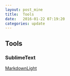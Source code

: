 ```yaml
---
layout: post_mine
title:  Tools
date:   2016-01-22 07:19:20
categories: update
---
```


Tools
----------------------------

### SublimeText

[MarkdownLight](https://packagecontrol.io/packages/MarkdownLight)